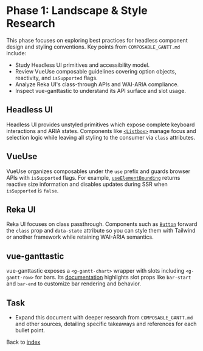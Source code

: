 # Phase 1: Landscape & Style Research

This phase focuses on exploring best practices for headless component design and styling conventions. Key points from `COMPOSABLE_GANTT.md` include:

- Study Headless UI primitives and accessibility model.
- Review VueUse composable guidelines covering option objects, reactivity, and `isSupported` flags.
- Analyze Reka UI's class-through APIs and WAI-ARIA compliance.
- Inspect vue-ganttastic to understand its API surface and slot usage.

## Headless UI

Headless UI provides unstyled primitives which expose complete keyboard
interactions and ARIA states. Components like
[`<Listbox>`](https://headlessui.com/vue/listbox) manage focus and
selection logic while leaving all styling to the consumer via `class`
attributes.

## VueUse

VueUse organizes composables under the `use` prefix and guards browser
APIs with `isSupported` flags. For example,
[`useElementBounding`](https://vueuse.org/useElementBounding/) returns
reactive size information and disables updates during SSR when
`isSupported` is `false`.

## Reka UI

Reka UI focuses on class passthrough. Components such as
[`Button`](https://reka-ui.com/docs/button) forward the `class` prop and
`data-state` attribute so you can style them with Tailwind or another
framework while retaining WAI-ARIA semantics.

## vue-ganttastic

vue-ganttastic exposes a `<g-gantt-chart>` wrapper with slots including
`<g-gantt-row>` for bars. Its
[documentation](https://github.com/incubateur-charts/vue-ganttastic)
highlights slot props like `bar-start` and `bar-end` to customize bar
rendering and behavior.

## Task
- Expand this document with deeper research from `COMPOSABLE_GANTT.md` and other sources, detailing specific takeaways and references for each bullet point.

Back to [index](index.md)
